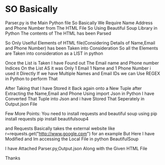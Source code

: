 # SO Basically 
Parser.py is the Main Python file
So Basically We Require Name Address and Phone Number from The HTML File
So Using Beautiful Soup Library in Python The contents of The HTML has been Parsed

So Only Uselful Elements of HTML file(Considering Details of Name,Email and Phone Number) has been Taken into Consideration
So all the <td> </td> Elements are Taken into consideration as a LIST in python 

Once the List is Taken I have Found out The Email name and Phone number Indices On the List 
AS it was Only 1 Email 1 Name and 1 Phone Number i used it Directly
If we have Multiple Names and Email IDs we can Use REGEX in Python to perform That

After Taking that I have Stored it Back again onto a New Tuple after Extracting the Name,Email and Phone
Using import Json in Python I have Converted That Tuple into Json and i have Stored That Seperately in Output.json File

Few More Points: You need to install requests and beautiful soup using
pip install requests
pip install beautifulsoup4

and Requests Basically takes the external website like
r=requests.get("http://www.google.cpm") for an example
But Here I have Modified and Im accessing the Local File in python BeautifulSoup


I have Attached Parser.py,Output.json Along with the Given HTML File

Thanks

